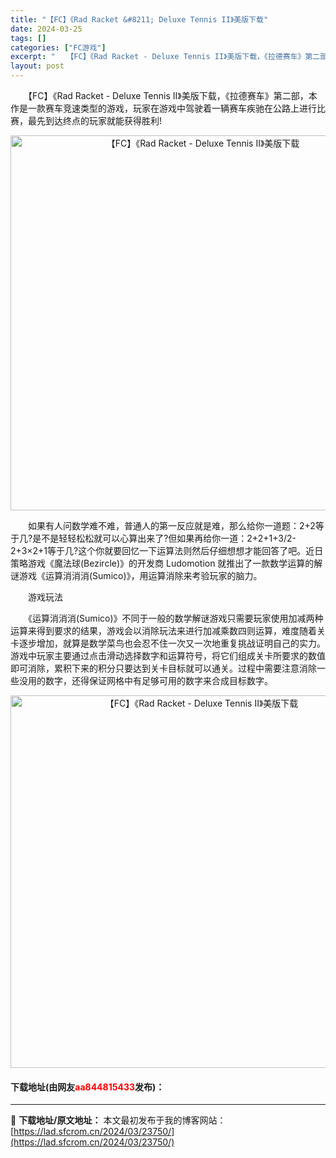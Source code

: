 ```yaml
---
title: "【FC】《Rad Racket &#8211; Deluxe Tennis II》美版下载"
date: 2024-03-25
tags: []
categories: ["FC游戏"]
excerpt: "　　【FC】《Rad Racket - Deluxe Tennis II》美版下载，《拉德赛车》第二部，本作是一款赛车竞速类型的游戏，玩家在游戏中驾驶着一辆赛车疾驰在公路上进行比赛，最先到达终点的玩家就能获得胜利! 　　如果有人问数学难不难，普通人的第一反应就是难，那么给你一道题：2+2等于几?是不&hellip;"
layout: post
---
```


 <p>　　【FC】《Rad Racket - Deluxe Tennis II》美版下载，《拉德赛车》第二部，本作是一款赛车竞速类型的游戏，玩家在游戏中驾驶着一辆赛车疾驰在公路上进行比赛，最先到达终点的玩家就能获得胜利!</p> <p align="center"><img align="" border="0" src="https://lad.sfcrom.cn/wp-content/uploads/2024/03/20240325_6601987ca1bc4.png" width="600" alt="【FC】《Rad Racket - Deluxe Tennis II》美版下载" /></p> <p>　　如果有人问数学难不难，普通人的第一反应就是难，那么给你一道题：2+2等于几?是不是轻轻松松就可以心算出来了?但如果再给你一道：2+2+1+3/2-2+3&times;2+1等于几?这个你就要回忆一下运算法则然后仔细想想才能回答了吧。近日策略游戏《魔法球(Bezircle)》的开发商 Ludomotion 就推出了一款数学运算的解谜游戏《运算消消消(Sumico)》，用运算消除来考验玩家的脑力。</p> <p>　　游戏玩法</p> <p>　　《运算消消消(Sumico)》不同于一般的数学解谜游戏只需要玩家使用加减两种运算来得到要求的结果，游戏会以消除玩法来进行加减乘数四则运算，难度随着关卡逐步增加，就算是数学菜鸟也会忍不住一次又一次地重复挑战证明自己的实力。游戏中玩家主要通过点击滑动选择数字和运算符号，将它们组成关卡所要求的数值即可消除，累积下来的积分只要达到关卡目标就可以通关。过程中需要注意消除一些没用的数字，还得保证网格中有足够可用的数字来合成目标数字。</p> <p align="center"><img align="" border="0" src="https://lad.sfcrom.cn/wp-content/uploads/2024/03/20240325_6601987db6cc3.png" width="596" alt="【FC】《Rad Racket - Deluxe Tennis II》美版下载" /></p> <p><h4>下载地址(由网友<font color="red">aa844815433</font>发布)：</h4></p> 

---
📖 **下载地址/原文地址：** 本文最初发布于我的博客网站：[https://lad.sfcrom.cn/2024/03/23750/](https://lad.sfcrom.cn/2024/03/23750/)
